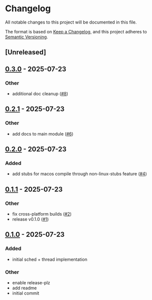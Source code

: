 # Changelog

All notable changes to this project will be documented in this file.

The format is based on [Keep a Changelog](https://keepachangelog.com/en/1.0.0/),
and this project adheres to [Semantic Versioning](https://semver.org/spec/v2.0.0.html).

## [Unreleased]

## [0.3.0](https://github.com/alxhill/preempt-rt/compare/v0.2.1...v0.3.0) - 2025-07-23

### Other

- additional doc cleanup ([#8](https://github.com/alxhill/preempt-rt/pull/8))

## [0.2.1](https://github.com/alxhill/preempt-rt/compare/v0.2.0...v0.2.1) - 2025-07-23

### Other

- add docs to main module ([#6](https://github.com/alxhill/preempt-rt/pull/6))

## [0.2.0](https://github.com/alxhill/preempt-rt/compare/v0.1.1...v0.2.0) - 2025-07-23

### Added

- add stubs for  macos compile through non-linux-stubs feature ([#4](https://github.com/alxhill/preempt-rt/pull/4))

## [0.1.1](https://github.com/alxhill/preempt-rt/compare/v0.1.0...v0.1.1) - 2025-07-23

### Other

- fix cross-platform builds ([#2](https://github.com/alxhill/preempt-rt/pull/2))
- release v0.1.0 ([#1](https://github.com/alxhill/preempt-rt/pull/1))

## [0.1.0](https://github.com/alxhill/preempt-rt/releases/tag/v0.1.0) - 2025-07-23

### Added

- initial sched + thread implementation

### Other

- enable release-plz
- add readme
- initial commit
